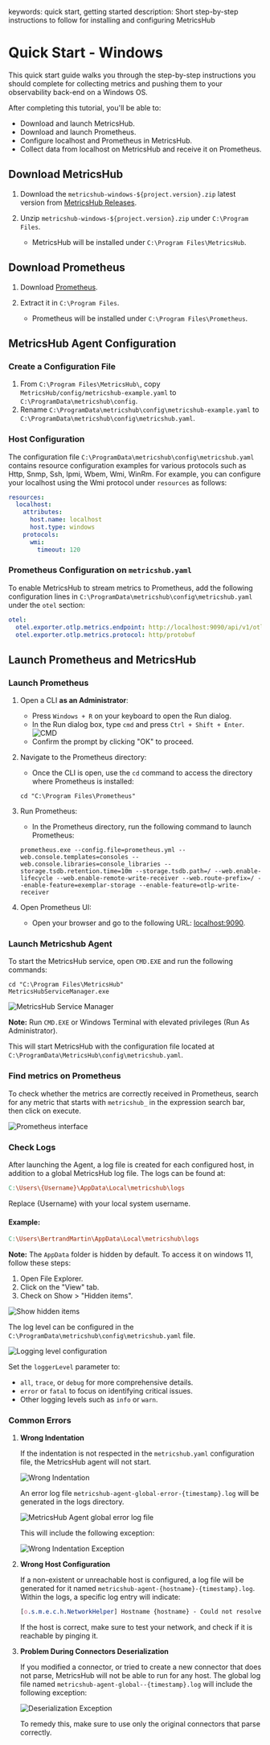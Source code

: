 keywords: quick start, getting started
description: Short step-by-step instructions to follow for installing and configuring MetricsHub

# Quick Start - Windows

This quick start guide walks you through the step-by-step instructions you should complete for collecting metrics and pushing them to your observability back-end on a Windows OS.

After completing this tutorial, you'll be able to:
- Download and launch MetricsHub.
- Download and launch Prometheus.
- Configure localhost and Prometheus in MetricsHub.
- Collect data from localhost on MetricsHub and receive it on Prometheus.

## Download MetricsHub

1. Download the `metricshub-windows-${project.version}.zip` latest version from [MetricsHub Releases](https://github.com/sentrysoftware/metricshub/releases/).

2. Unzip `metricshub-windows-${project.version}.zip` under `C:\Program Files`.
    - MetricsHub will be installed under `C:\Program Files\MetricsHub`.

## Download Prometheus

1. Download [Prometheus](https://prometheus.io/download/).

2. Extract it in `C:\Program Files`.
    - Prometheus will be installed under `C:\Program Files\Prometheus`.

## MetricsHub Agent Configuration

### Create a Configuration File

1. From `C:\Program Files\MetricsHub\`, copy `MetricsHub/config/metricshub-example.yaml` to `C:\ProgramData\metricshub\config`.
2. Rename `C:\ProgramData\metricshub\config\metricshub-example.yaml` to `C:\ProgramData\metricshub\config\metricshub.yaml`.

### Host Configuration

The configuration file `C:\ProgramData\metricshub\config\metricshub.yaml` contains resource configuration examples for various protocols such as Http, Snmp, Ssh, Ipmi, Wbem, Wmi, WinRm. For example, you can configure your localhost using the Wmi protocol under `resources` as follows:

```yaml
resources:
  localhost:
    attributes:
      host.name: localhost
      host.type: windows
    protocols:
      wmi:
        timeout: 120
```
### Prometheus Configuration on `metricshub.yaml`

To enable MetricsHub to stream metrics to Prometheus, add the following configuration lines in `C:\ProgramData\metricshub\config\metricshub.yaml` under the `otel` section:

```yaml
otel:
  otel.exporter.otlp.metrics.endpoint: http://localhost:9090/api/v1/otlp/v1/metrics
  otel.exporter.otlp.metrics.protocol: http/protobuf
```

## Launch Prometheus and MetricsHub
### Launch Prometheus

1. Open a CLI **as an Administrator**:
    - Press `Windows + R` on your keyboard to open the Run dialog.
    - In the Run dialog box, type `cmd` and press `Ctrl + Shift + Enter`.
    ![CMD](images\cmd.png)
    - Confirm the prompt by clicking "OK" to proceed.

2. Navigate to the Prometheus directory:
    - Once the CLI is open, use the `cd` command to access the directory where Prometheus is installed:

    ```shell
    cd "C:\Program Files\Prometheus"
    ```

3. Run Prometheus:
    - In the Prometheus directory, run the following command to launch Prometheus:
    ```shell
    prometheus.exe --config.file=prometheus.yml --web.console.templates=consoles --web.console.libraries=console_libraries --storage.tsdb.retention.time=10m --storage.tsdb.path=/ --web.enable-lifecycle --web.enable-remote-write-receiver --web.route-prefix=/ --enable-feature=exemplar-storage --enable-feature=otlp-write-receiver
    ```

4. Open Prometheus UI:
    - Open your browser and go to the following URL: [localhost:9090](http://localhost:9090).

### Launch Metricshub Agent

To start the MetricsHub service, open `CMD.EXE` and run the following commands:

```shell
cd "C:\Program Files\MetricsHub"
MetricsHubServiceManager.exe
```

![MetricsHub Service Manager](images\metricshub-exe.png)

**Note:** Run `CMD.EXE` or Windows Terminal with elevated privileges (Run As Administrator).

This will start MetricsHub with the configuration file located at `C:\ProgramData\MetricsHub\config\metricshub.yaml`.

### Find metrics on Prometheus
To check whether the metrics are correctly received in Prometheus, search for any metric that starts with `metricshub_` in the expression search bar, then click on execute.

   ![Prometheus interface](images\prometheus-interface.png)

### Check Logs

After launching the Agent, a log file is created for each configured host, in addition to a global MetricsHub log file. The logs can be found at:

```makefile
C:\Users\{Username}\AppData\Local\metricshub\logs
```

Replace {Username} with your local system username.

#### Example:

```makefile
C:\Users\BertrandMartin\AppData\Local\metricshub\logs
```

**Note:** The `AppData` folder is hidden by default. To access it on windows 11, follow these steps:

1. Open File Explorer.
2. Click on the "View" tab.
4. Check on Show > "Hidden items".

![Show hidden items](images\show-hidden-items.png)

The log level can be configured in the `C:\ProgramData\metricshub\config\metricshub.yaml` file. 

![Logging level configuration](images\log-level.png)

Set the `loggerLevel` parameter to:

- `all`, `trace`, or `debug` for more comprehensive details.
- `error` or `fatal` to focus on identifying critical issues.
- Other logging levels such as `info` or `warn`.

### Common Errors

1. **Wrong Indentation**

    If the indentation is not respected in the `metricshub.yaml` configuration file, the MetricsHub agent will not start.

    ![Wrong Indentation](images\wrong-indentation.png)

    An error log file `metricshub-agent-global-error-{timestamp}.log` will be generated in the logs directory.

    ![MetricsHub Agent global error log file](images\metricshub-agent-global-error-log.png)

    This will include the following exception:

    ![Wrong Indentation Exception](images\wrong-indentation-exception.png)

2. **Wrong Host Configuration**

    If a non-existent or unreachable host is configured, a log file will be generated for it named `metricshub-agent-{hostname}-{timestamp}.log`. Within the logs, a specific log entry will indicate:

    ```css
    [o.s.m.e.c.h.NetworkHelper] Hostname {hostname} - Could not resolve the hostname to a valid IP address. The host is considered remote.
    ```

    If the host is correct, make sure to test your network, and check if it is reachable by pinging it.


3. **Problem During Connectors Deserialization**

    If you modified a connector, or tried to create a new connector that does not parse, MetricsHub will not be able to run for any host. The global log file named `metricshub-agent-global--{timestamp}.log` will include the following exception:

    ![Deserialization Exception](images\deserialization-exception.png)

    To remedy this, make sure to use only the original connectors that parse correctly.
